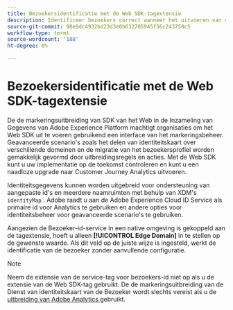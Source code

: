 ```yaml
---
title: Bezoekersidentificatie met de Web SDK-tagextensie
description: Identificeer bezoekers correct wanneer het uitvoeren van de de markeringsuitbreiding van SDK van het Web.
source-git-commit: 98e9dc4932bd23d3e0b632705945f56c243750c5
workflow-type: tm+mt
source-wordcount: '188'
ht-degree: 0%

---
```


# Bezoekersidentificatie met de Web SDK-tagextensie

De de markeringsuitbreiding van SDK van het Web in de Inzameling van Gegevens van Adobe Experience Platform machtigt organisaties om het Web SDK uit te voeren gebruikend een interface van het markeringsbeheer. Geavanceerde scenario&#39;s zoals het delen van identiteitskaart over verschillende domeinen en de migratie van het bezoekersprofiel worden gemakkelijk gevormd door uitbreidingsregels en acties. Met de Web SDK kunt u uw implementatie op de toekomst controleren en kunt u een naadloze upgrade naar Customer Journey Analytics uitvoeren.

Identiteitsgegevens kunnen worden uitgebreid voor ondersteuning van aangepaste id&#39;s en meerdere naamruimten met behulp van XDM&#39;s `identityMap` . Adobe raadt u aan de Adobe Experience Cloud ID Service als primaire id voor Analytics te gebruiken en andere opties voor identiteitsbeheer voor geavanceerde scenario&#39;s te gebruiken.

Aangezien de Bezoeker-id-service in een native omgeving is gekoppeld aan de tagextensie, hoeft u alleen **[!UICONTROL Edge Domain]** in te stellen op de gewenste waarde. Als dit veld op de juiste wijze is ingesteld, werkt de identificatie van de bezoeker zonder aanvullende configuratie.

>[!NOTE]
>
>Neem de extensie van de service-tag voor bezoekers-id niet op als u de extensie van de Web SDK-tag gebruikt. De de markeringsuitbreiding van de Dienst van identiteitskaart van de Bezoeker wordt slechts vereist als u de [ uitbreiding van Adobe Analytics ](analytics-extension.md) gebruikt.
